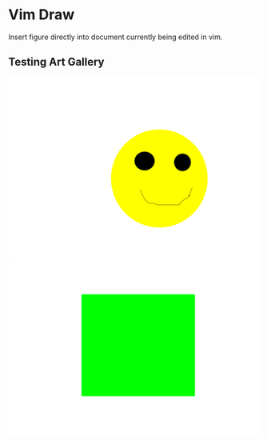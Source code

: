 # Vim Draw

Insert figure directly into document currently being edited in vim.

## Testing Art Gallery

![test](./figures/test.png)
![test2](./figures/test2.png)
